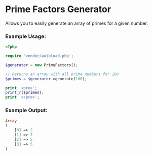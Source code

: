 # Prime Factors Generator
Allows you to easily generate an array of primes for a given number.

### Example Usage:
```php
<?php

require 'vendor/autoload.php';

$generator = new PrimeFactors();

// Returns an array with all prime numbers for 100
$primes = $generator->generate(100);

print '<pre>';
print_r($primes);
print '</pre>';

```

### Example Output:
```php
Array
(
    [0] => 2
    [1] => 2
    [2] => 5
    [3] => 5
)

```